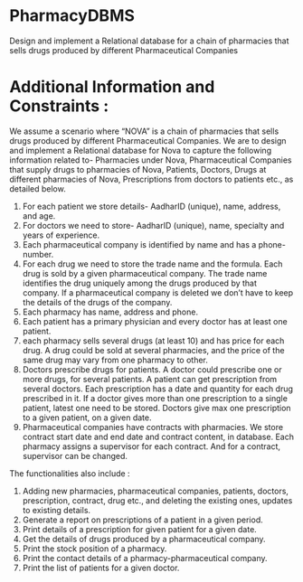 # PharmacyDBMS
Design and implement a Relational database for a chain of pharmacies that sells drugs produced by different Pharmaceutical Companies


# Additional Information and Constraints : 

We assume a scenario where “NOVA” is a chain of pharmacies that sells drugs produced by different Pharmaceutical Companies. We are to design and implement a Relational database for Nova to capture the following information related to- Pharmacies under Nova, Pharmaceutical Companies that supply drugs to pharmacies of Nova, Patients, Doctors, Drugs at different pharmacies of Nova, Prescriptions from doctors to patients etc., as detailed below.
1. For each patient we store details- AadharID (unique), name, address, and age.
2. For doctors we need to store- AadharID (unique), name, specialty and years of experience.
3. Each pharmaceutical company is identified by name and has a phone-number.
4. For each drug we need to store the trade name and the formula. Each drug is sold by a given pharmaceutical company. The trade name identifies the drug uniquely among the drugs produced by that company. If a pharmaceutical company is deleted we don’t have to keep the details of the drugs of the company.
5. Each pharmacy has name, address and phone.
6. Each patient has a primary physician and every doctor has at least one patient.
7. each pharmacy sells several drugs (at least 10) and has price for each drug. A drug could be sold at several pharmacies, and the price of the same drug may vary from one pharmacy to other.
8. Doctors prescribe drugs for patients. A doctor could prescribe one or more drugs, for several patients. A patient can get prescription from several doctors. Each prescription has a date and quantity for each drug prescribed in it. If a doctor gives more than one prescription to a single patient, latest one need to be stored. Doctors give max one prescription to a given patient, on a given date.
9. Pharmaceutical companies have contracts with pharmacies. We store contract start date and end date and contract content, in database. Each pharmacy assigns a supervisor for each contract. And for a contract, supervisor can be changed.


The functionalities also include : 
1. Adding new pharmacies, pharmaceutical companies, patients, doctors, prescription, contract, drug etc., and deleting the existing ones, updates to existing details.
2. Generate a report on prescriptions of a patient in a given period.
3. Print details of a prescription for given patient for a given date.
4. Get the details of drugs produced by a pharmaceutical company.
5. Print the stock position of a pharmacy.
6. Print the contact details of a pharmacy-pharmaceutical company.
7. Print the list of patients for a given doctor.
